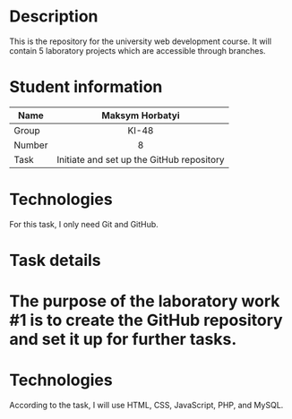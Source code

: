 # Description
This is the repository for the university web development course. It will contain 5 laboratory projects which are accessible through branches.

# Student information
|Name  |   Maksym Horbatyi |
| ------------- |:-------------:|
| Group     | KI-48     |
| Number      | 8    |
| Task     | Initiate and set up the GitHub repository    |

# Technologies
For this task, I only need Git and GitHub.

# Task details
The purpose of the laboratory work #1 is to create the GitHub repository and set it up for further tasks.
=======

# Technologies
According to the task, I will use HTML, CSS, JavaScript, PHP, and MySQL.

